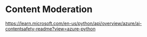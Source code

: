 # Content Moderation

https://learn.microsoft.com/en-us/python/api/overview/azure/ai-contentsafety-readme?view=azure-python
